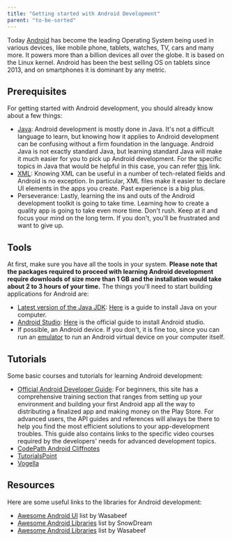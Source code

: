 ```yaml
---
title: "Getting started with Android Development"
parent: "to-be-sorted"
---
```


Today [Android](https://www.android.com/) has become the leading Operating System being used in various devices, like mobile phone, tablets, watches, TV, cars and many more. It powers more than a billion devices all over the globe. It is based on the Linux kernel. Android has been the best selling OS on tablets since 2013, and on smartphones it is dominant by any metric.

## Prerequisites

For getting started with Android development, you should already know about a few things:

*   [Java](https://java.com/en/): Android development is mostly done in Java. It's not a difficult language to learn, but knowing how it applies to Android development can be confusing without a firm foundation in the language. Android Java is not exactly standard Java, but learning standard Java will make it much easier for you to pick up Android development. For the specific topics in Java that would be helpful in this case, you can refer [this](http://www.bigknol.com/2016/01/10-prerequisites-for-learning-android.html) link.
*   [XML](http://www.w3schools.com/xml/): Knowing XML can be useful in a number of tech-related fields and Android is no exception. In particular, XML files make it easier to declare UI elements in the apps you create. Past experience is a big plus.
*   Perseverance: Lastly, learning the ins and outs of the Android development toolkit is going to take time. Learning how to create a quality app is going to take even more time. Don't rush. Keep at it and focus your mind on the long term. If you don't, you'll be frustrated and want to give up.

## Tools

At first, make sure you have all the tools in your system. **Please note that the packages required to proceed with learning Android development require downloads of size more than 1 GB and the installation would take about 2 to 3 hours of your time.** The things you'll need to start building applications for Android are:

*   [Latest version of the Java JDK](http://www.oracle.com/technetwork/java/javase/downloads/index.html): [Here](https://github.com/FreeCodeCamp/FreeCodeCamp/wiki/Java-Introduction) is a guide to install Java on your computer.
*   [Android Studio](http://developer.android.com/sdk/index.html): [Here](http://developer.android.com/sdk/installing/index.html) is the official guide to install Android studio.
*   If possible, an Android device. If you don't, it is fine too, since you can run an [emulator](http://developer.android.com/tools/devices/emulator.html) to run an Android virtual device on your computer itself.

## Tutorials

Some basic courses and tutorials for learning Android development:

*   [Official Android Developer Guide](http://developer.android.com/training/index.html): For beginners, this site has a comprehensive training section that ranges from setting up your environment and building your first Android app all the way to distributing a finalized app and making money on the Play Store. For advanced users, the API guides and references will always be there to help you find the most efficient solutions to your app-development troubles. This guide also contains links to the specific video courses required by the developers' needs for advanced development topics.
*   [CodePath Android Cliffnotes](https://guides.codepath.com/android)
*   [TutorialsPoint](http://www.tutorialspoint.com/android/)
*   [Vogella](http://www.vogella.com/tutorials/android.html)

## Resources

Here are some useful links to the libraries for Android development:

*   [Awesome Android UI](https://github.com/wasabeef/awesome-android-ui) list by Wasabeef
*   [Awesome Android Libraries](https://github.com/snowdream/awesome-android) list by SnowDream
*   [Awesome Android Libraries](https://github.com/wasabeef/awesome-android-libraries) list by Wasabeef
